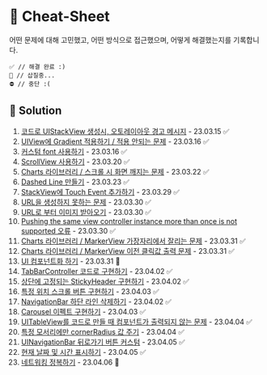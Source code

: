# 🔖 Cheat-Sheet   
어떤 문제에 대해 고민했고, 어떤 방식으로 접근했으며, 어떻게 해결했는지를 기록합니다.
~~~
✅ // 해결 완료 :)
🚧 // 삽질중...
⛔️ // 중단 :(
~~~
 
## 💎 Solution
1. [코드로 UIStackView 생성시, 오토레이아웃 경고 메시지](Solution/1.md)  - 23.03.15 ✅
2. [UIView에 Gradient 적용하기 / 적용 안되는 문제](Solution/2.md) - 23.03.16 ✅
3. [커스텀 font 사용하기](Solution/3.md) - 23.03.16 ✅
4. [ScrollView 사용하기](Solution/4.md) - 23.03.20 ✅
5. [Charts 라이브러리 / 스크롤 시 화면 깨지는 문제](Solution/5.md) - 23.03.22 ✅
6. [Dashed Line 만들기](Solution/6.md) - 23.03.23 ✅
7. [StackView에 Touch Event 추가하기](Solution/7.md) - 23.03.29 ✅
8. [URL을 생성하지 못하는 문제](Solution/8.md) - 23.03.30 ✅
9. [URL로 부터 이미지 받아오기](Solution/9.md) - 23.03.30 ✅
10. [Pushing the same view controller instance more than once is not supported 오류](Solution/10.md) - 23.03.30 ✅
11. [Charts 라이브러리 / MarkerView 가장자리에서 잘리는 문제](Solution/11.md) - 23.03.31 ✅ 
12. [Charts 라이브러리 / MarkerView 이전 클릭값 출력 문제](Solution/12.md) - 23.03.31 ✅
13. [UI 컴포넌트화 하기](Solution/13.md) - 23.03.31 🚧
14. [TabBarController 코드로 구현하기](Solution/14.md) - 23.04.02 ✅
15. [상단에 고정되는 StickyHeader 구현하기](Solution/15.md) - 23.04.02 ✅
16. [특정 위치 스크롤 버튼 구현하기](Solution/16.md) - 23.04.03 ✅
17. [NavigationBar 하단 라인 삭제하기](Solution/17.md) - 23.04.02 ✅
18. [Carousel 이펙트 구현하기](Solution/18.md) - 23.04.03 ✅
19. [UITableView를 코드로 만들 때 컴포넌트가 출력되지 않는 문제](Solution/19.md) - 23.04.04 ✅
20. [특정 모서리에만 cornerRadius 값 주기](Solution/20.md) - 23.04.04 ✅
21. [UINavigationBar 뒤로가기 버튼 커스텀](Solution/21.md) - 23.04.05 ✅
22. [현재 날짜 및 시간 표시하기](Solution/22.md) - 23.04.05 ✅
23. [네트워킹 정복하기](Solution/23.md) - 23.04.06 🚧